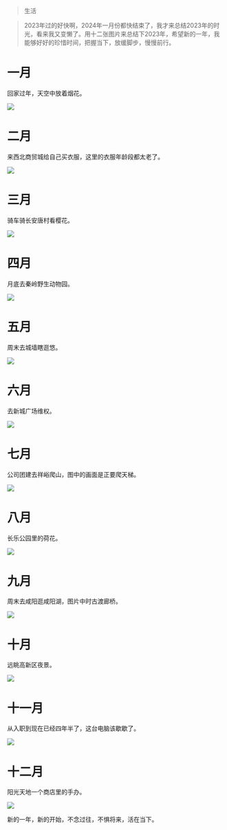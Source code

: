> 生活

> 2023年过的好快啊，2024年一月份都快结束了，我才来总结2023年的时光，看来我又变懒了。用十二张图片来总结下2023年，希望新的一年，我能够好好的珍惜时间，把握当下，放缓脚步，慢慢前行。

# 一月

回家过年，天空中放着烟花。

![](/Users/depers/Desktop/code/jasper-db/assert/2023/1月.jpg)

# 二月

来西北商贸城给自己买衣服，这里的衣服年龄段都太老了。

![](/Users/depers/Desktop/code/jasper-db/assert/2023/2月.jpg)

# 三月

骑车骑长安唐村看樱花。

![](/Users/depers/Desktop/code/jasper-db/assert/2023/3月.jpg)

# 四月

月底去秦岭野生动物园。

![](/Users/depers/Desktop/code/jasper-db/assert/2023/4月.jpg)

# 五月

周末去城墙瞎逛悠。

![](/Users/depers/Desktop/code/jasper-db/assert/2023/5月.jpg)

# 六月

去新城广场维权。

![](/Users/depers/Desktop/code/jasper-db/assert/2023/6月.jpg)

# 七月

公司团建去祥峪爬山，图中的画面是正要爬天梯。

![](/Users/depers/Desktop/code/jasper-db/assert/2023/7月.jpg)

# 八月

长乐公园里的荷花。

![](/Users/depers/Desktop/code/jasper-db/assert/2023/8月.jpg)

# 九月

周末去咸阳逛咸阳湖，图片中时古渡廊桥。

![](/Users/depers/Desktop/code/jasper-db/assert/2023/9月.jpg)

# 十月

远眺高新区夜景。

![](/Users/depers/Desktop/code/jasper-db/assert/2023/10月.jpg)

# 十一月

从入职到现在已经四年半了，这台电脑该歇歇了。

![](/Users/depers/Desktop/code/jasper-db/assert/2023/11月.jpg)

# 十二月

阳光天地一个商店里的手办。

![](/Users/depers/Desktop/code/jasper-db/assert/2023/12月.jpg)

新的一年，新的开始，不念过往，不惧将来，活在当下。
